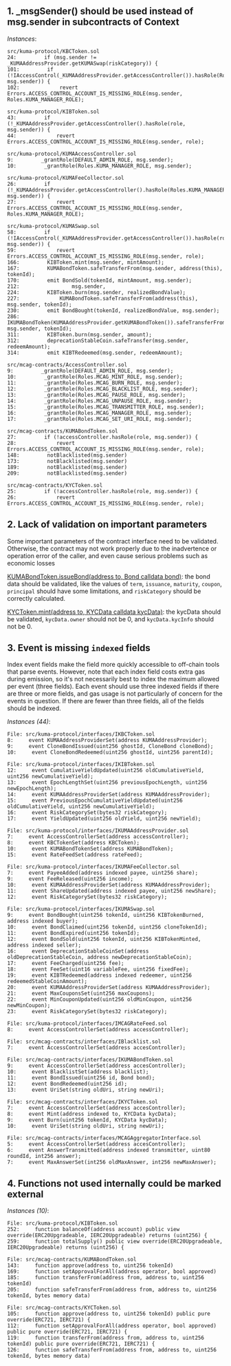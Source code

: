 ## 1. _msgSender() should be used instead of msg.sender in subcontracts of Context
*Instances*:
```
src/kuma-protocol/KBCToken.sol
24:         if (msg.sender != _KUMAAddressProvider.getKUMASwap(riskCategory)) {
101:         if (!IAccessControl(_KUMAAddressProvider.getAccessController()).hasRole(Roles.KUMA_MANAGER_ROLE, msg.sender)) {
102:             revert Errors.ACCESS_CONTROL_ACCOUNT_IS_MISSING_ROLE(msg.sender, Roles.KUMA_MANAGER_ROLE);

src/kuma-protocol/KIBToken.sol
43:         if (!_KUMAAddressProvider.getAccessController().hasRole(role, msg.sender)) {
44:             revert Errors.ACCESS_CONTROL_ACCOUNT_IS_MISSING_ROLE(msg.sender, role);

src/kuma-protocol/KUMAAccessController.sol
9:         _grantRole(DEFAULT_ADMIN_ROLE, msg.sender);
10:         _grantRole(Roles.KUMA_MANAGER_ROLE, msg.sender);

src/kuma-protocol/KUMAFeeCollector.sol
26:         if (!_KUMAAddressProvider.getAccessController().hasRole(Roles.KUMA_MANAGER_ROLE, msg.sender)) {
27:             revert Errors.ACCESS_CONTROL_ACCOUNT_IS_MISSING_ROLE(msg.sender, Roles.KUMA_MANAGER_ROLE);

src/kuma-protocol/KUMASwap.sol
58:         if (!IAccessControl(_KUMAAddressProvider.getAccessController()).hasRole(role, msg.sender)) {
59:             revert Errors.ACCESS_CONTROL_ACCOUNT_IS_MISSING_ROLE(msg.sender, role);
166:         KIBToken.mint(msg.sender, mintAmount);
167:         KUMABondToken.safeTransferFrom(msg.sender, address(this), tokenId);
170:         emit BondSold(tokenId, mintAmount, msg.sender);
212:                 msg.sender,
224:         KIBToken.burn(msg.sender, realizedBondValue);
227:             KUMABondToken.safeTransferFrom(address(this), msg.sender, tokenId);
230:         emit BondBought(tokenId, realizedBondValue, msg.sender);
286:         IKUMABondToken(KUMAAddressProvider.getKUMABondToken()).safeTransferFrom(address(this), msg.sender, tokenId);
311:         KIBToken.burn(msg.sender, amount);
312:         deprecationStableCoin.safeTransfer(msg.sender, redeemAmount);
314:         emit KIBTRedeemed(msg.sender, redeemAmount);

src/mcag-contracts/AccessController.sol
9:         _grantRole(DEFAULT_ADMIN_ROLE, msg.sender);
10:         _grantRole(Roles.MCAG_MINT_ROLE, msg.sender);
11:         _grantRole(Roles.MCAG_BURN_ROLE, msg.sender);
12:         _grantRole(Roles.MCAG_BLACKLIST_ROLE, msg.sender);
13:         _grantRole(Roles.MCAG_PAUSE_ROLE, msg.sender);
14:         _grantRole(Roles.MCAG_UNPAUSE_ROLE, msg.sender);
15:         _grantRole(Roles.MCAG_TRANSMITTER_ROLE, msg.sender);
16:         _grantRole(Roles.MCAG_MANAGER_ROLE, msg.sender);
17:         _grantRole(Roles.MCAG_SET_URI_ROLE, msg.sender);

src/mcag-contracts/KUMABondToken.sol
27:         if (!accessController.hasRole(role, msg.sender)) {
28:             revert Errors.ACCESS_CONTROL_ACCOUNT_IS_MISSING_ROLE(msg.sender, role);
148:         notBlacklisted(msg.sender)
173:         notBlacklisted(msg.sender)
189:         notBlacklisted(msg.sender)
209:         notBlacklisted(msg.sender)

src/mcag-contracts/KYCToken.sol
25:         if (!accessController.hasRole(role, msg.sender)) {
26:             revert Errors.ACCESS_CONTROL_ACCOUNT_IS_MISSING_ROLE(msg.sender, role);
```

## 2. Lack of validation on important parameters
Some important parameters of the contract interface need to be validated. Otherwise, the contract may not work properly due to the inadvertence or operation error of the caller, and even cause serious problems such as economic losses

[KUMABondToken.issueBond(address to, Bond calldata bond)](https://github.com/code-423n4/2023-02-kuma/blob/3f3d2269fcb3437a9f00ffdd67b5029487435b95/src/mcag-contracts/KUMABondToken.sol#L64): the bond data should be validated, like the values of `term`, `issuance`, `maturity`, `coupon`, `principal` should have some limitations, and `riskCategory` should be correctly calculated.

[KYCToken.mint(address to, KYCData calldata kycData)](https://github.com/code-423n4/2023-02-kuma/blob/3f3d2269fcb3437a9f00ffdd67b5029487435b95/src/mcag-contracts/KYCToken.sol#L49): the kycData should be validated, `kycData.owner` should not be 0, and `kycData.kycInfo` should not be 0.

## 3. Event is missing `indexed` fields
Index event fields make the field more quickly accessible to off-chain tools that parse events. However, note that each index field costs extra gas during emission, so it's not necessarily best to index the maximum allowed per event (three fields). Each event should use three indexed fields if there are three or more fields, and gas usage is not particularly of concern for the events in question. If there are fewer than three fields, all of the fields should be indexed.

*Instances (44)*:
```solidity
File: src/kuma-protocol/interfaces/IKBCToken.sol
8:     event KUMAAddressProviderSet(address KUMAAddressProvider);
9:     event CloneBondIssued(uint256 ghostId, CloneBond cloneBond);
10:     event CloneBondRedeemed(uint256 ghostId, uint256 parentId);
```
```solidity
File: src/kuma-protocol/interfaces/IKIBToken.sol
12:     event CumulativeYieldUpdated(uint256 oldCumulativeYield, uint256 newCumulativeYield);
13:     event EpochLengthSet(uint256 previousEpochLength, uint256 newEpochLength);
14:     event KUMAAddressProviderSet(address KUMAAddressProvider);
15:     event PreviousEpochCumulativeYieldUpdated(uint256 oldCumulativeYield, uint256 newCumulativeYield);
16:     event RiskCategorySet(bytes32 riskCategory);
17:     event YieldUpdated(uint256 oldYield, uint256 newYield);
```
```solidity
File: src/kuma-protocol/interfaces/IKUMAAddressProvider.sol
7:     event AccessControllerSet(address accessController);
8:     event KBCTokenSet(address KBCToken);
10:     event KUMABondTokenSet(address KUMABondToken);
15:     event RateFeedSet(address rateFeed);
```
```solidity
File: src/kuma-protocol/interfaces/IKUMAFeeCollector.sol
7:     event PayeeAdded(address indexed payee, uint256 share);
9:     event FeeReleased(uint256 income);
10:     event KUMAAddressProviderSet(address KUMAAddressProvider);
11:     event ShareUpdated(address indexed payee, uint256 newShare);
12:     event RiskCategorySet(bytes32 riskCategory);
```
```solidity
File: src/kuma-protocol/interfaces/IKUMASwap.sol
9:     event BondBought(uint256 tokenId, uint256 KIBTokenBurned, address indexed buyer);
10:     event BondClaimed(uint256 tokenId, uint256 cloneTokenId);
11:     event BondExpired(uint256 tokenId);
12:     event BondSold(uint256 tokenId, uint256 KIBTokenMinted, address indexed seller);
16:     event DeprecationStableCoinSet(address oldDeprecationStableCoin, address newDeprecationStableCoin);
17:     event FeeCharged(uint256 fee);
18:     event FeeSet(uint16 variableFee, uint256 fixedFee);
19:     event KIBTRedeemed(address indexed redeemer, uint256 redeemedStableCoinAmount);
20:     event KUMAAddressProviderSet(address KUMAAddressProvider);
21:     event MaxCouponsSet(uint256 maxCoupons);
22:     event MinCouponUpdated(uint256 oldMinCoupon, uint256 newMinCoupon);
23:     event RiskCategorySet(bytes32 riskCategory);
```
```solidity
File: src/kuma-protocol/interfaces/IMCAGRateFeed.sol
8:     event AccessControllerSet(address accessController);
```
```solidity
File: src/mcag-contracts/interfaces/IBlacklist.sol
7:     event AccessControllerSet(address accesController);
```
```solidity
File: src/mcag-contracts/interfaces/IKUMABondToken.sol
9:     event AccessControllerSet(address accesController);
10:     event BlacklistSet(address blacklist);
11:     event BondIssued(uint256 id, Bond bond);
12:     event BondRedeemed(uint256 id);
13:     event UriSet(string oldUri, string newUri);
```
```solidity
File: src/mcag-contracts/interfaces/IKYCToken.sol
7:     event AccessControllerSet(address accesController);
8:     event Mint(address indexed to, KYCData kycData);
9:     event Burn(uint256 tokenId, KYCData kycData);
10:     event UriSet(string oldUri, string newUri);
```
```solidity
File: src/mcag-contracts/interfaces/MCAGAggregatorInterface.sol
5:     event AccessControllerSet(address accesController);
6:     event AnswerTransmitted(address indexed transmitter, uint80 roundId, int256 answer);
7:     event MaxAnswerSet(int256 oldMaxAnswer, int256 newMaxAnswer);
```

## 4. Functions not used internally could be marked external

*Instances (10)*:
```solidity
File: src/kuma-protocol/KIBToken.sol
252:     function balanceOf(address account) public view override(ERC20Upgradeable, IERC20Upgradeable) returns (uint256) {
259:     function totalSupply() public view override(ERC20Upgradeable, IERC20Upgradeable) returns (uint256) {
```
```solidity
File: src/mcag-contracts/KUMABondToken.sol
143:     function approve(address to, uint256 tokenId)
169:     function setApprovalForAll(address operator, bool approved)
185:     function transferFrom(address from, address to, uint256 tokenId)
205:     function safeTransferFrom(address from, address to, uint256 tokenId, bytes memory data)
```
```solidity
File: src/mcag-contracts/KYCToken.sol
105:     function approve(address to, uint256 tokenId) public pure override(ERC721, IERC721) {
112:     function setApprovalForAll(address operator, bool approved) public pure override(ERC721, IERC721) {
119:     function transferFrom(address from, address to, uint256 tokenId) public pure override(ERC721, IERC721) {
126:     function safeTransferFrom(address from, address to, uint256 tokenId, bytes memory data)
```

